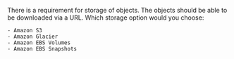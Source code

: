 There is a requirement for storage of objects. The objects should be able to be downloaded via a URL. Which storage option would you choose:

    - Amazon S3
    - Amazon Glacier
    - Amazon EBS Volumes
    - Amazon EBS Snapshots